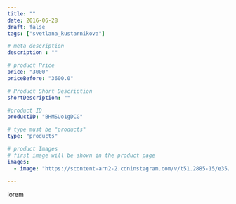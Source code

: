 ```yaml
---
title: ""
date: 2016-06-28
draft: false
tags: ["svetlana_kustarnikova"]

# meta description
description : ""

# product Price
price: "3000"
priceBefore: "3600.0"

# Product Short Description
shortDescription: ""

#product ID
productID: "BHMSUo1gDCG"

# type must be "products"
type: "products"

# product Images
# first image will be shown in the product page
images:
  - image: "https://scontent-arn2-2.cdninstagram.com/v/t51.2885-15/e35/13532034_252099245162388_175217084_n.jpg?se=7&tp=1&_nc_ht=scontent-arn2-2.cdninstagram.com&_nc_cat=100&_nc_ohc=mPQ4jVY9_oUAX8sQOnH&ccb=7-4&oh=17b5f4bb863bd56a6825fbbe9f7fe70e&oe=6083E5FE&ig_cache_key=MTI4MjQ4MDU3Njk2Nzc0OTc2Ng%3D%3D.2-ccb7-4"

---
```

lorem
